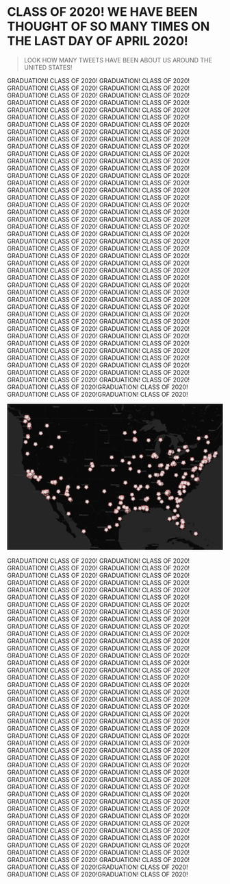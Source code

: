 # CLASS OF 2020! WE HAVE BEEN THOUGHT OF SO MANY TIMES ON THE LAST DAY OF APRIL 2020! 

>LOOK HOW MANY TWEETS HAVE BEEN ABOUT US AROUND THE UNITED STATES! 

GRADUATION! CLASS OF 2020! GRADUATION! CLASS OF 2020! GRADUATION! CLASS OF 2020! GRADUATION! CLASS OF 2020! GRADUATION! CLASS OF 2020! GRADUATION! CLASS OF 2020! GRADUATION! CLASS OF 2020! GRADUATION! CLASS OF 2020! GRADUATION! CLASS OF 2020! GRADUATION! CLASS OF 2020! GRADUATION! CLASS OF 2020! GRADUATION! CLASS OF 2020! GRADUATION! CLASS OF 2020! GRADUATION! CLASS OF 2020! GRADUATION! CLASS OF 2020! GRADUATION! CLASS OF 2020! GRADUATION! CLASS OF 2020! GRADUATION! CLASS OF 2020! GRADUATION! CLASS OF 2020! GRADUATION! CLASS OF 2020! GRADUATION! CLASS OF 2020! GRADUATION! CLASS OF 2020! GRADUATION! CLASS OF 2020! GRADUATION! CLASS OF 2020! GRADUATION! CLASS OF 2020! GRADUATION! CLASS OF 2020! GRADUATION! CLASS OF 2020! GRADUATION! CLASS OF 2020! GRADUATION! CLASS OF 2020! GRADUATION! CLASS OF 2020! GRADUATION! CLASS OF 2020! GRADUATION! CLASS OF 2020! GRADUATION! CLASS OF 2020! GRADUATION! CLASS OF 2020! GRADUATION! CLASS OF 2020! GRADUATION! CLASS OF 2020! GRADUATION! CLASS OF 2020! GRADUATION! CLASS OF 2020! GRADUATION! CLASS OF 2020! GRADUATION! CLASS OF 2020! GRADUATION! CLASS OF 2020! GRADUATION! CLASS OF 2020! GRADUATION! CLASS OF 2020! GRADUATION! CLASS OF 2020! GRADUATION! CLASS OF 2020! GRADUATION! CLASS OF 2020! GRADUATION! CLASS OF 2020! GRADUATION! CLASS OF 2020! GRADUATION! CLASS OF 2020! GRADUATION! CLASS OF 2020! GRADUATION! CLASS OF 2020! GRADUATION! CLASS OF 2020! GRADUATION! CLASS OF 2020! GRADUATION! CLASS OF 2020! GRADUATION! CLASS OF 2020! GRADUATION! CLASS OF 2020! GRADUATION! CLASS OF 2020! GRADUATION! CLASS OF 2020! GRADUATION! CLASS OF 2020! GRADUATION! CLASS OF 2020! GRADUATION! CLASS OF 2020! GRADUATION! CLASS OF 2020! GRADUATION! CLASS OF 2020! GRADUATION! CLASS OF 2020! GRADUATION! CLASS OF 2020! GRADUATION! CLASS OF 2020! GRADUATION! CLASS OF 2020! GRADUATION! CLASS OF 2020! GRADUATION! CLASS OF 2020! GRADUATION! CLASS OF 2020! GRADUATION! CLASS OF 2020! GRADUATION! CLASS OF 2020! GRADUATION! CLASS OF 2020! GRADUATION! CLASS OF 2020! GRADUATION! CLASS OF 2020! GRADUATION! CLASS OF 2020! GRADUATION! CLASS OF 2020! GRADUATION! CLASS OF 2020! GRADUATION! CLASS OF 2020! GRADUATION! CLASS OF 2020! GRADUATION! CLASS OF 2020! GRADUATION! CLASS OF 2020! GRADUATION! CLASS OF 2020! GRADUATION! CLASS OF 2020! GRADUATION! CLASS OF 2020!GRADUATION! CLASS OF 2020! GRADUATION! CLASS OF 2020!GRADUATION! CLASS OF 2020!

![alt text][Map]



GRADUATION! CLASS OF 2020! GRADUATION! CLASS OF 2020! GRADUATION! CLASS OF 2020! GRADUATION! CLASS OF 2020! GRADUATION! CLASS OF 2020! GRADUATION! CLASS OF 2020! GRADUATION! CLASS OF 2020! GRADUATION! CLASS OF 2020! GRADUATION! CLASS OF 2020! GRADUATION! CLASS OF 2020! GRADUATION! CLASS OF 2020! GRADUATION! CLASS OF 2020! GRADUATION! CLASS OF 2020! GRADUATION! CLASS OF 2020! GRADUATION! CLASS OF 2020! GRADUATION! CLASS OF 2020! GRADUATION! CLASS OF 2020! GRADUATION! CLASS OF 2020! GRADUATION! CLASS OF 2020! GRADUATION! CLASS OF 2020! GRADUATION! CLASS OF 2020! GRADUATION! CLASS OF 2020! GRADUATION! CLASS OF 2020! GRADUATION! CLASS OF 2020! GRADUATION! CLASS OF 2020! GRADUATION! CLASS OF 2020! GRADUATION! CLASS OF 2020! GRADUATION! CLASS OF 2020! GRADUATION! CLASS OF 2020! GRADUATION! CLASS OF 2020! GRADUATION! CLASS OF 2020! GRADUATION! CLASS OF 2020! GRADUATION! CLASS OF 2020! GRADUATION! CLASS OF 2020! GRADUATION! CLASS OF 2020! GRADUATION! CLASS OF 2020! GRADUATION! CLASS OF 2020! GRADUATION! CLASS OF 2020! GRADUATION! CLASS OF 2020! GRADUATION! CLASS OF 2020! GRADUATION! CLASS OF 2020! GRADUATION! CLASS OF 2020! GRADUATION! CLASS OF 2020! GRADUATION! CLASS OF 2020! GRADUATION! CLASS OF 2020! GRADUATION! CLASS OF 2020! GRADUATION! CLASS OF 2020! GRADUATION! CLASS OF 2020! GRADUATION! CLASS OF 2020! GRADUATION! CLASS OF 2020! GRADUATION! CLASS OF 2020! GRADUATION! CLASS OF 2020! GRADUATION! CLASS OF 2020! GRADUATION! CLASS OF 2020! GRADUATION! CLASS OF 2020! GRADUATION! CLASS OF 2020! GRADUATION! CLASS OF 2020! GRADUATION! CLASS OF 2020! GRADUATION! CLASS OF 2020! GRADUATION! CLASS OF 2020! GRADUATION! CLASS OF 2020! GRADUATION! CLASS OF 2020! GRADUATION! CLASS OF 2020! GRADUATION! CLASS OF 2020! GRADUATION! CLASS OF 2020! GRADUATION! CLASS OF 2020! GRADUATION! CLASS OF 2020! GRADUATION! CLASS OF 2020! GRADUATION! CLASS OF 2020! GRADUATION! CLASS OF 2020! GRADUATION! CLASS OF 2020! GRADUATION! CLASS OF 2020! GRADUATION! CLASS OF 2020! GRADUATION! CLASS OF 2020! GRADUATION! CLASS OF 2020! GRADUATION! CLASS OF 2020! GRADUATION! CLASS OF 2020! GRADUATION! CLASS OF 2020! GRADUATION! CLASS OF 2020! GRADUATION! CLASS OF 2020! GRADUATION! CLASS OF 2020! GRADUATION! CLASS OF 2020! GRADUATION! CLASS OF 2020! GRADUATION! CLASS OF 2020! GRADUATION! CLASS OF 2020!GRADUATION! CLASS OF 2020! GRADUATION! CLASS OF 2020!GRADUATION! CLASS OF 2020! 
 



[Map]: classof2020.png

